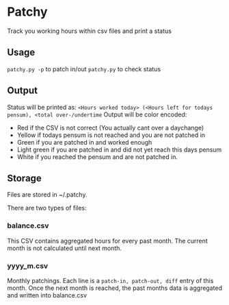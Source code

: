 # Patchy 
Track you working hours within csv files and print a status

## Usage
`patchy.py -p` to patch in/out
`patchy.py` to check status

## Output
Status will be printed as:
`<Hours worked today> (<Hours left for todays pensum), <total over-/undertime`
Output will be color encoded:
- Red if the CSV is not correct (You actually cant over a daychange)
- Yellow if todays pensum is not reached and you are not patched in
- Green if you are patched in and worked enough
- Light green if you are patched in and did not yet reach this days pensum
- White if you reached the pensum and are not patched in.

## Storage
Files are stored in ~/.patchy.

There are two types of files:
### balance.csv
This CSV contains aggregated hours for every past month.
The current month is not calculated until next month.
### yyyy_m.csv
Monthly patchings. Each line is a `patch-in, patch-out, diff` entry of this month.
Once the next month is reached, the past months data is aggregated and written into balance.csv
